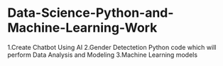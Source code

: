 # Data-Science-Python-and-Machine-Learning-Work
1.Create Chatbot Using AI 2.Gender Detectetion Python code which will perform Data Analysis and Modeling 3.Machine Learning models
